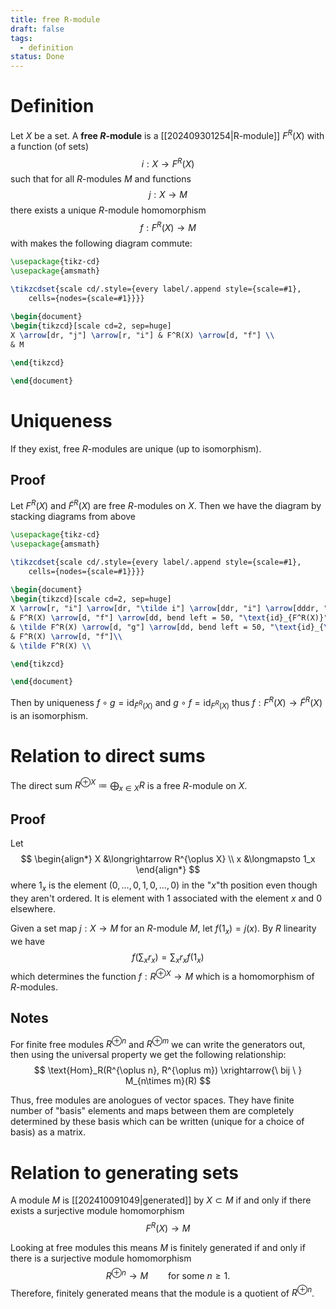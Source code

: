 ```yaml
---
title: free R-module
draft: false
tags:
  - definition
status: Done
---
```

# Definition
Let $X$ be a set. 
A **free $R$-module** is a [[202409301254|R-module]] $F^R(X)$ with a function (of sets) 
$$
i:X \longrightarrow F^R(X)
$$
such that for all $R$-modules $M$ and functions 
$$
j:X \to M
$$
there exists a unique $R$-module homomorphism 
$$
f:F^R(X) \to M
$$
with makes the following diagram commute:
```tikz
\usepackage{tikz-cd}
\usepackage{amsmath}

\tikzcdset{scale cd/.style={every label/.append style={scale=#1},
    cells={nodes={scale=#1}}}}
	
\begin{document}
\begin{tikzcd}[scale cd=2, sep=huge]
X \arrow[dr, "j"] \arrow[r, "i"] & F^R(X) \arrow[d, "f"] \\
& M

\end{tikzcd}

\end{document}
```

# Uniqueness
If they exist, free $R$-modules are unique (up to isomorphism). 

## Proof
Let $F^R(X)$ and $\tilde F^R(X)$ are free $R$-modules on $X$. 
Then we have the diagram by stacking diagrams from above
```tikz
\usepackage{tikz-cd}
\usepackage{amsmath}

\tikzcdset{scale cd/.style={every label/.append style={scale=#1},
    cells={nodes={scale=#1}}}}
	
\begin{document}
\begin{tikzcd}[scale cd=2, sep=huge]
X \arrow[r, "i"] \arrow[dr, "\tilde i"] \arrow[ddr, "i"] \arrow[dddr, "\tilde i",swap] 
& F^R(X) \arrow[d, "f"] \arrow[dd, bend left = 50, "\text{id}_{F^R(X)}"]\\
& \tilde F^R(X) \arrow[d, "g"] \arrow[dd, bend left = 50, "\text{id}_{\tilde F^R(X)}"]\\
& F^R(X) \arrow[d, "f"]\\
& \tilde F^R(X) \\

\end{tikzcd}

\end{document}
```
Then by uniqueness $f \circ g = \text{id}_{\tilde F^R(X)}$ and $g \circ f = \text{id}_{F^R(X)}$ thus $f:F^R(X) \to \tilde F^R(X)$ is an isomorphism. 

# Relation to direct sums
The direct sum $R^{\oplus X} \coloneqq \bigoplus_{x \in X} R$  is a free $R$-module on $X$. 

## Proof
Let 
$$
\begin{align*}
X &\longrightarrow R^{\oplus X} \\
x &\longmapsto 1_x
\end{align*}
$$
where $1_x$ is the element $(0, \dots, 0, 1, 0, \dots, 0)$ in the "$x$"th position even though they aren't ordered.
It is element with $1$ associated with the element $x$ and $0$ elsewhere. 

Given a set map $j:X \to M$ for an $R$-module $M$, let $f(1_x) = j(x)$. 
By $R$ linearity we have 
$$ 
f(\sum_x r_x) = \sum_x r_xf(1_x)
$$
which determines the function $f:R^{\oplus X} \to M$ which is a homomorphism of $R$-modules. 

## Notes
For finite free modules $R^{\oplus n}$ and $R^{\oplus m}$ we can write the generators out, then using the universal property we get the following relationship:
$$
\text{Hom}_R(R^{\oplus n}, R^{\oplus m}) \xrightarrow{\ bij \ } M_{n\times m}(R)
$$

Thus, free modules are anologues of vector spaces.
They have finite number of "basis" elements and maps between them are completely determined by these basis which can be written (unique for a choice of basis) as a matrix. 

# Relation to generating sets
A module $M$ is [[202410091049|generated]] by $X \subset M$ if and only if there exists a surjective module homomorphism
$$
F^R(X) \longrightarrow M
$$

Looking at free modules this means $M$ is finitely generated if and only if there is a surjective module homomorphism 
$$
R^{\oplus n} \longrightarrow M \qquad \text{for some } n \geq 1.
$$
Therefore, finitely generated means that the module is a quotient of $R^{\oplus n}$. 